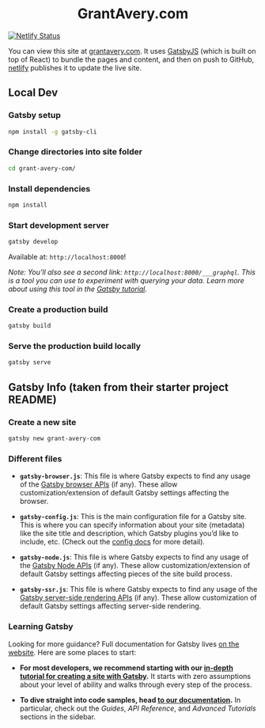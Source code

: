 <h1 align="center">
  GrantAvery.com
</h1>

[![Netlify Status](https://api.netlify.com/api/v1/badges/12aa2b03-e92c-4c42-a5fd-038f8d1dae58/deploy-status)](https://app.netlify.com/sites/grant-avery-com/deploys)

You can view this site at [grantavery.com](https://www.grantavery.com/). It uses [GatsbyJS](https://www.gatsbyjs.org/) (which is built on top of React) to bundle the pages and content, and then on push to GitHub, [netlify](https://www.netlify.com/) publishes it to update the live site.

## Local Dev

### Gatsby setup

```sh
npm install -g gatsby-cli
```

### Change directories into site folder

```sh
cd grant-avery-com/
```

### Install dependencies

```sh
npm install
```

### Start development server

```sh
gatsby develop
```

Available at: `http://localhost:8000`!

*Note: You'll also see a second link: `http://localhost:8000/___graphql`. This is a tool you can use to experiment with querying your data. Learn more about using this tool in the [Gatsby tutorial](https://www.gatsbyjs.org/tutorial/part-five/#introducing-graphiql).*

### Create a production build

```sh
gatsby build
```

### Serve the production build locally

```sh
gatsby serve
```

## Gatsby Info (taken from their starter project README)

### Create a new site

```sh
gatsby new grant-avery-com
```

### Different files

- **`gatsby-browser.js`**: This file is where Gatsby expects to find any usage of the [Gatsby browser APIs](https://www.gatsbyjs.org/docs/browser-apis/) (if any). These allow customization/extension of default Gatsby settings affecting the browser.

- **`gatsby-config.js`**: This is the main configuration file for a Gatsby site. This is where you can specify information about your site (metadata) like the site title and description, which Gatsby plugins you’d like to include, etc. (Check out the [config docs](https://www.gatsbyjs.org/docs/gatsby-config/) for more detail).

- **`gatsby-node.js`**: This file is where Gatsby expects to find any usage of the [Gatsby Node APIs](https://www.gatsbyjs.org/docs/node-apis/) (if any). These allow customization/extension of default Gatsby settings affecting pieces of the site build process.

- **`gatsby-ssr.js`**: This file is where Gatsby expects to find any usage of the [Gatsby server-side rendering APIs](https://www.gatsbyjs.org/docs/ssr-apis/) (if any). These allow customization of default Gatsby settings affecting server-side rendering.

### Learning Gatsby

Looking for more guidance? Full documentation for Gatsby lives [on the website](https://www.gatsbyjs.org/). Here are some places to start:

- **For most developers, we recommend starting with our [in-depth tutorial for creating a site with Gatsby](https://www.gatsbyjs.org/tutorial/).** It starts with zero assumptions about your level of ability and walks through every step of the process.

- **To dive straight into code samples, head [to our documentation](https://www.gatsbyjs.org/docs/).** In particular, check out the _Guides_, _API Reference_, and _Advanced Tutorials_ sections in the sidebar.
